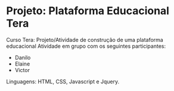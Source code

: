 # Projeto: Plataforma Educacional Tera
 Curso Tera: Projeto/Atividade de construção de uma plataforma educacional 
 Atividade em grupo com os seguintes participantes:
 - Danilo
 - Elaine 
 - Victor

Linguagens: HTML, CSS, Javascript e Jquery.
